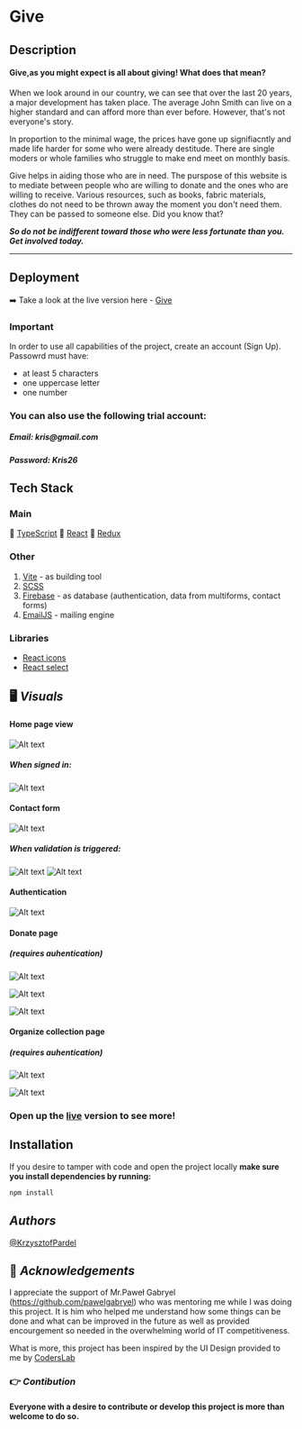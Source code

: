 # **Give**

## **Description**

#### Give,as you might expect is all about giving! What does that mean?

When we look around in our country, we can see that over the last 20 years, a major development has taken place. The average John Smith can live on a higher standard and can afford more than ever before. However, that's not everyone's story.

In proportion to the minimal wage, the prices have gone up signifiacntly and made life harder for some who were already destitude. There are single moders or whole families who struggle to make end meet on monthly basis.

Give helps in aiding those who are in need. The purspose of this website is to mediate between people who are willing to donate and the ones who are willing to receive. Various resources, such as books, fabric materials, clothes do not need to be thrown away the moment you don't need them. They can be passed to someone else. Did you know that?

**_So do not be indifferent toward those who were less fortunate than you. Get involved today._**

---

## **Deployment**

➡️ Take a look at the live version here - [Give](https://give-pi.vercel.app)

### Important

In order to use all capabilities of the project, create an account (Sign Up).
Passowrd must have:

- at least 5 characters
- one uppercase letter
- one number

### You can also use the following trial account:

##### _Email: kris@gmail.com_

##### _Password: Kris26_

## **Tech Stack**

### Main

🔹 [TypeScript](https://www.typescriptlang.org/docs/)
🔹 [React](https://react.dev)
🔹 [Redux](https://redux-toolkit.js.org/)

### Other

1. [Vite](https://vitejs.dev/guide/) - as building tool
2. [SCSS](https://sass-lang.com/install)
3. [Firebase](https://firebase.google.com/docs/cli/) - as database (authentication, data from multiforms, contact forms)
4. [EmailJS](https://www.emailjs.com) - mailing engine

### Libraries

- [React icons](https://react-icons.github.io/react-icons/)
- [React select](https://react-select.com/home)

## 🖥️ **_Visuals_**

#### Home page view

![Alt text](./src/assets/homeHero-unsigned.png)

##### When signed in:

![Alt text](./src/assets/homeHero-signed.png)

#### Contact form

![Alt text](/src/assets/image-4.png)

##### When validation is triggered:
![Alt text](image.png)
![Alt text](./src/assets/contactErrors.png)

#### Authentication

![Alt text](/src/assets/authentication.png)

#### Donate page

##### _(requires auhentication)_

![Alt text](/src/assets/image-2.png)

![Alt text](./src/assets/donateMultiform.png)

![Alt text](./src/assets/donateMultiformSummary.png)

#### Organize collection page

##### _(requires auhentication)_

![Alt text](/src/assets/image-6.png)

![Alt text](./src/assets/organizeMultiform.png)

### Open up the [live](https://react-select.com/home) version to see more!

## **Installation**

If you desire to tamper with code and open the project locally
**make sure you install dependencies by running:**

```bash
npm install
```

## **_Authors_**

[@KrzysztofPardel](https://github.com/KrzysztofPardel)

## 👏 **_Acknowledgements_**

I appreciate the support of Mr.Paweł Gabryel (https://github.com/pawelgabryel) who was mentoring me while I was doing this project. It is him who helped me understand how some things can be done and what can be improved in the future as well as provided encourgement so needed in the overwhelming world of IT competitiveness.

What is more, this project has been inspired by the UI Design provided to me by [CodersLab](https://coderslab.pl/pl)

### 👉 **_Contibution_**

#### Everyone with a desire to contribute or develop this project is more than welcome to do so.
